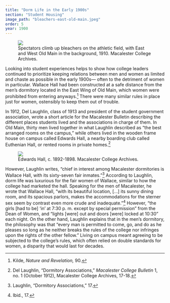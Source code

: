 ```yaml
---
title: "Dorm Life in the Early 1900s"
section: "Student Housing"
image_path: "bleachers-east-old-main.jpeg"
order: 5
year: 1900
---
```


<figure>
   <img src="/mac-history/images/bleachers-east-old-main.jpeg">
   <figcaption>
        Spectators climb up bleachers on the athletic field, with East and West Old Main in the background, 1910. Macalester College Archives.
   </figcaption>
</figure>


Looking into student experiences helps to show how college leaders continued to prioritize keeping relations between men and women as limited and chaste as possible in the early 1900s— often to the detriment of women in particular. Wallace Hall had been constructed at a safe distance from the men’s dormitory located in the East Wing of Old Main, which women were prohibited from entering anyways.[^1] There were many similar rules in place just for women, ostensibly to keep them out of trouble.

In 1912, Del Laughlin, class of 1913 and president of the student government association, wrote a short article for the Macalester Bulletin describing the different places students lived and the associations in charge of them. In Old Main, thirty men lived together in what Laughlin described as “the best arranged rooms on the campus,” while others lived in the wooden frame house on campus called Edwards Hall, a nearby boarding club called Euthenian Hall, or rented rooms in private homes.[^2] 

<figure>
   <img src="/mac-history/images/edwards-hall.jpg">
   <figcaption>
        Edwards Hall, c. 1892-1898. Macalester College Archives.
   </figcaption>
</figure>

However, Laughlin writes, “chief in interest among Macalester dormitories is Wallace Hall, with its sixty-seven fair inmates.”[^3] According to Laughlin, dorm life was luxurious for the fair women of Wallace, similar to how the college had marketed the hall. Speaking for the men of Macalester, he wrote that Wallace Hall, “with its beautiful location, [...] its sunny dining room, and its spacious parlors, makes the accommodations for the sterner sex seem by contrast even more crude and inadequate.”[^4] However,  “the girls [had to be] ‘in’ at 7:30 p. m. except by special permission” from the Dean of Women, and “lights [were] out and doors [were] locked at 10:30” each night.  On the other hand, Laughlin explains that in the men’s dormitory, the philosophy was that “every man is permitted to come, go, and do as he pleases so long as he neither breaks the rules of the college nor infringes upon the rights of the other fellow.” Living on campus meant agreeing to be subjected to the college’s rules, which often relied on double standards for women, a disparity that would last for decades.


[^1]:
     Kilde, _Nature and Revelation,_ 90.

[^2]:
     Del Laughlin, “Dormitory Associations,” _Macalester College Bulletin_ 1, no. 1 (October 1912), Macalester College Archives, 17-18.

[^3]:
     Laughlin, “Dormitory Associations,” 17.

[^4]:
     Ibid., 17.
